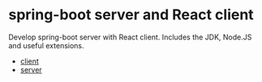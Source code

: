 # spring-boot server and React client

Develop spring-boot server with React client. Includes the JDK, Node.JS and useful extensions.

-   [client](client/README.md)
-   [server](server/README.md)
